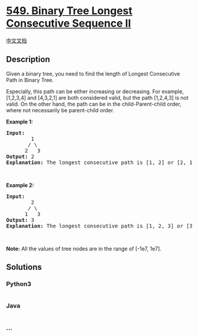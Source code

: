 # [549. Binary Tree Longest Consecutive Sequence II](https://leetcode.com/problems/binary-tree-longest-consecutive-sequence-ii)

[中文文档](/solution/0500-0599/0549.Binary%20Tree%20Longest%20Consecutive%20Sequence%20II/README.md)

## Description
<p>Given a binary tree, you need to find the length of Longest Consecutive Path in Binary Tree.</p>

<p>Especially, this path can be either increasing or decreasing. For example, [1,2,3,4] and [4,3,2,1] are both considered valid, but the path [1,2,4,3] is not valid. On the other hand, the path can be in the child-Parent-child order, where not necessarily be parent-child order.</p>

<p><b>Example 1:</b></p>

<pre>
<b>Input:</b>
        1
       / \
      2   3
<b>Output:</b> 2
<b>Explanation:</b> The longest consecutive path is [1, 2] or [2, 1].
</pre>

<p> </p>

<p><b>Example 2:</b></p>

<pre>
<b>Input:</b>
        2
       / \
      1   3
<b>Output:</b> 3
<b>Explanation:</b> The longest consecutive path is [1, 2, 3] or [3, 2, 1].
</pre>

<p> </p>

<p><b>Note:</b> All the values of tree nodes are in the range of [-1e7, 1e7].</p>



## Solutions


<!-- tabs:start -->

### **Python3**

```python

```

### **Java**

```java

```

### **...**
```

```

<!-- tabs:end -->